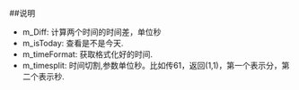 ##说明

- m_Diff: 计算两个时间的时间差，单位秒
- m_isToday: 查看是不是今天.
- m_timeFormat: 获取格式化好的时间.
- m_timesplit: 时间切割,参数单位秒。比如传61，返回(1,1)，第一个表示分，第二个表示秒.
